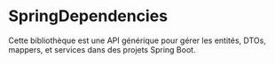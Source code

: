 # SpringDependencies

Cette bibliothèque est une API générique pour gérer les entités, DTOs, mappers, et services dans des projets Spring Boot.